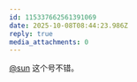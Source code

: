 ```yaml
---
id: 115337662561391069
date: 2025-10-08T08:44:23.986Z
reply: true
media_attachments: 0
---
```


<p><span class="h-card" translate="no"><a href="https://jiong.us/@sun" class="u-url mention" rel="nofollow noopener" target="_blank">@<span>sun</span></a></span> 这个号不错。</p>
